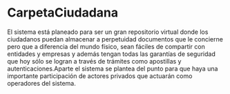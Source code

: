 ﻿# CarpetaCiudadana
El sistema está planeado para ser un gran repositorio virtual donde los ciudadanos puedan almacenar a perpetuidad documentos que le concierne pero que a diferencia del mundo físico, sean fáciles de compartir con entidades y empresas y además tengan todas las garantías de seguridad que hoy sólo se logran a través de trámites como apostillas y autenticaciones.Aparte el sistema se plantea del punto para que haya una importante participación de actores privados que actuarán como operadores del sistema. 
